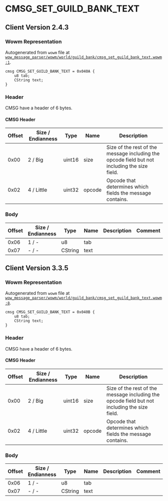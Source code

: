 # CMSG_SET_GUILD_BANK_TEXT

## Client Version 2.4.3

### Wowm Representation

Autogenerated from `wowm` file at [`wow_message_parser/wowm/world/guild_bank/cmsg_set_guild_bank_text.wowm:1`](https://github.com/gtker/wow_messages/tree/main/wow_message_parser/wowm/world/guild_bank/cmsg_set_guild_bank_text.wowm#L1).
```rust,ignore
cmsg CMSG_SET_GUILD_BANK_TEXT = 0x040A {
    u8 tab;
    CString text;
}
```
### Header

CMSG have a header of 6 bytes.

#### CMSG Header

| Offset | Size / Endianness | Type   | Name   | Description |
| ------ | ----------------- | ------ | ------ | ----------- |
| 0x00   | 2 / Big           | uint16 | size   | Size of the rest of the message including the opcode field but not including the size field.|
| 0x02   | 4 / Little        | uint32 | opcode | Opcode that determines which fields the message contains.|

### Body

| Offset | Size / Endianness | Type | Name | Description | Comment |
| ------ | ----------------- | ---- | ---- | ----------- | ------- |
| 0x06 | 1 / - | u8 | tab |  |  |
| 0x07 | - / - | CString | text |  |  |

## Client Version 3.3.5

### Wowm Representation

Autogenerated from `wowm` file at [`wow_message_parser/wowm/world/guild_bank/cmsg_set_guild_bank_text.wowm:8`](https://github.com/gtker/wow_messages/tree/main/wow_message_parser/wowm/world/guild_bank/cmsg_set_guild_bank_text.wowm#L8).
```rust,ignore
cmsg CMSG_SET_GUILD_BANK_TEXT = 0x040B {
    u8 tab;
    CString text;
}
```
### Header

CMSG have a header of 6 bytes.

#### CMSG Header

| Offset | Size / Endianness | Type   | Name   | Description |
| ------ | ----------------- | ------ | ------ | ----------- |
| 0x00   | 2 / Big           | uint16 | size   | Size of the rest of the message including the opcode field but not including the size field.|
| 0x02   | 4 / Little        | uint32 | opcode | Opcode that determines which fields the message contains.|

### Body

| Offset | Size / Endianness | Type | Name | Description | Comment |
| ------ | ----------------- | ---- | ---- | ----------- | ------- |
| 0x06 | 1 / - | u8 | tab |  |  |
| 0x07 | - / - | CString | text |  |  |

